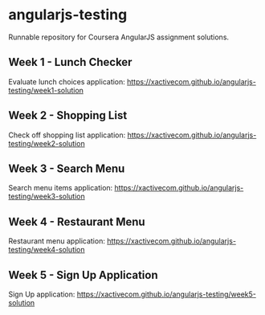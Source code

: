 # angularjs-testing

Runnable repository for Coursera AngularJS assignment solutions.

## Week 1 - Lunch Checker
Evaluate lunch choices application: https://xactivecom.github.io/angularjs-testing/week1-solution

## Week 2 - Shopping List
Check off shopping list application: https://xactivecom.github.io/angularjs-testing/week2-solution

## Week 3 - Search Menu
Search menu items application: https://xactivecom.github.io/angularjs-testing/week3-solution

## Week 4 - Restaurant Menu
Restaurant menu application: https://xactivecom.github.io/angularjs-testing/week4-solution

## Week 5 - Sign Up Application
Sign Up application: https://xactivecom.github.io/angularjs-testing/week5-solution
